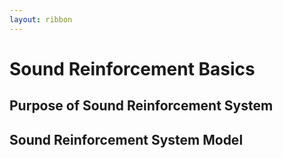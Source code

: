 ```yaml
---
layout: ribbon
---
```


# Sound Reinforcement Basics
## Purpose of Sound Reinforcement System
## Sound Reinforcement System Model
